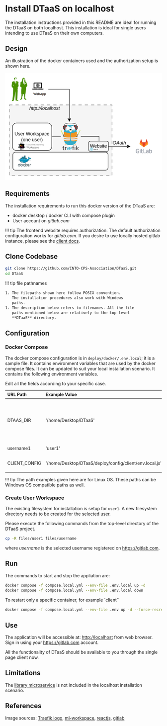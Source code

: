 # Install DTaaS on localhost

The installation instructions provided in this README are
ideal for running the DTaaS on both localhost.
This installation is ideal for single users intending to use
DTaaS on their own computers.

## Design

An illustration of the docker containers used and the authorization
setup is shown here.

![Traefik OAuth](./localhost.png)

## Requirements

The installation requirements to run this docker version of the DTaaS are:

- docker desktop / docker CLI with compose plugin
- User account on _gitlab.com_

<!-- markdownlint-disable MD046 -->
<!-- prettier-ignore -->
!!! tip
    The frontend website requires authorization.
    The default authorization configuration works for _gitlab.com_.
    If you desire to use locally hosted gitlab instance, please see
    the [client docs](client/auth.md).
<!-- markdownlint-enable MD046 -->

## Clone Codebase

```bash
git clone https://github.com/INTO-CPS-Association/DTaaS.git
cd DTaaS
```

<!-- markdownlint-disable MD046 -->
<!-- prettier-ignore -->
!!! tip file pathnames

    1. The filepaths shown here follow POSIX convention.
       The installation procedures also work with Windows
       paths.
    1. The description below refers to filenames. All the file
       paths mentioned below are relatively to the top-level
       **DTaaS** directory.
<!-- markdownlint-enable MD046 -->

## Configuration

### Docker Compose

The docker compose configuration is in `deploy/docker/.env.local`;
it is a sample file.
It contains environment variables
that are used by the docker compose files.
It can be updated to suit your local installation scenario.
It contains the following environment variables.

Edit all the fields according to your specific case.

  | URL Path | Example Value | Explanation |
  |:------------|:---------------|:---------------|
  | DTAAS_DIR | '/home/Desktop/DTaaS' | Full path to the DTaaS directory. This is an absolute path with no trailing slash. |
  | username1 | 'user1' | Your gitlab username |
  | CLIENT_CONFIG | '/home/Desktop/DTaaS/deploy/config/client/env.local.js' | Full path to env.js file for client |

<!-- markdownlint-disable MD046 -->
<!-- prettier-ignore -->
!!! tip
    The path examples given here are for Linux OS.
    These paths can be Windows OS compatible paths as well.
<!-- markdownlint-enable MD046 -->

### Create User Workspace

The existing filesystem for installation is setup for `user1`.
A new filesystem directory needs to be created for the selected user.

Please execute the following commands from the top-level directory
of the DTaaS project.

```bash
cp -R files/user1 files/username
```

where _username_ is the selected username registered on <https://gitlab.com>.

## Run

The commands to start and stop the appliation are:

```bash
docker compose -f compose.local.yml --env-file .env.local up -d
docker compose -f compose.local.yml --env-file .env.local down
```

To restart only a specific container, for example `client``

```bash
docker compose -f compose.local.yml --env-file .env up -d --force-recreate client
```

## Use

The application will be accessible at:
<http://localhost> from web browser.
Sign in using your <https://gitlab.com> account.

All the functionality of DTaaS should be available to you
through the single page client now.

## Limitations

The [library microservice](servers/lib/docker.md) is not
included in the localhost installation scenario.

## References

Image sources:
[Traefik logo](https://www.laub-home.de/wiki/Traefik_SSL_Reverse_Proxy_f%C3%BCr_Docker_Container),
[ml-workspace](https://github.com/ml-tooling/ml-workspace),
[reactjs](https://krify.co/about-reactjs/),
[gitlab](https://gitlab.com)
